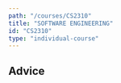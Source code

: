 ```yaml
---
path: "/courses/CS2310"
title: "SOFTWARE ENGINEERING"
id: "CS2310"
type: "individual-course"
---
```


## Advice


